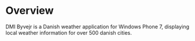 Overview
========

DMI Byvejr is a Danish weather application for Windows Phone 7,
displaying local weather information for over 500 danish cities.
